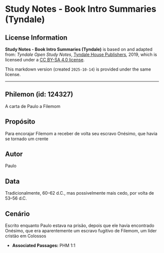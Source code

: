 # Study Notes - Book Intro Summaries (Tyndale)

## License Information

**Study Notes - Book Intro Summaries (Tyndale)** is based on and adapted from: _Tyndale Open Study Notes_, [Tyndale House Publishers](https://tyndaleopenresources.com/), 2019, which is licensed under a [CC BY-SA 4.0 license](https://creativecommons.org/licenses/by-sa/4.0/legalcode.en).

This markdown version (created `2025-10-14`) is provided under the same license.



--------------------------------

## Philemon (id: 124327)

A carta de Paulo a Filemom

Propósito
---------

Para encorajar Filemom a receber de volta seu escravo Onésimo, que havia se tornado um crente

Autor
-----

Paulo

Data
----

Tradicionalmente, 60–62 d.C., mas possivelmente mais cedo, por volta de 53–56 d.C.

Cenário
-------

Escrito enquanto Paulo estava na prisão, depois que ele havia encontrado Onésimo, que era aparentemente um escravo fugitivo de Filemom, um líder cristão em Colossos

* **Associated Passages:** PHM 1:1

